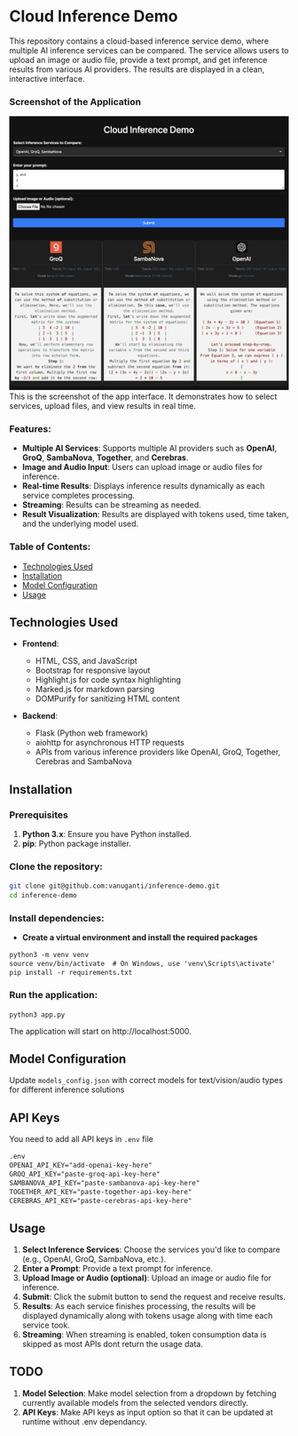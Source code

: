 # Cloud Inference Demo

This repository contains a cloud-based inference service demo, where multiple AI inference services can be compared. The service allows users to upload an image or audio file, provide a text prompt, and get inference results from various AI providers. The results are displayed in a clean, interactive interface.

### Screenshot of the Application
![Cloud Inference App Screenshot](images/app-screenshot.png)
This is the screenshot of the app interface. It demonstrates how to select services, upload files, and view results in real time.

### Features:
- **Multiple AI Services**: Supports multiple AI providers such as **OpenAI**, **GroQ**, **SambaNova**, **Together**, and **Cerebras**.
- **Image and Audio Input**: Users can upload image or audio files for inference.
- **Real-time Results**: Displays inference results dynamically as each service completes processing.
- **Streaming**: Results can be streaming as needed.
- **Result Visualization**: Results are displayed with tokens used, time taken, and the underlying model used.

### Table of Contents:
- [Technologies Used](#technologies-used)
- [Installation](#installation)
- [Model Configuration](#model-configuration)
- [Usage](#usage)

## Technologies Used

- **Frontend**:
  - HTML, CSS, and JavaScript
  - Bootstrap for responsive layout
  - Highlight.js for code syntax highlighting
  - Marked.js for markdown parsing
  - DOMPurify for sanitizing HTML content

- **Backend**:
  - Flask (Python web framework)
  - aiohttp for asynchronous HTTP requests
  - APIs from various inference providers like OpenAI, GroQ, Together, Cerebras and SambaNova

## Installation

### Prerequisites
1. **Python 3.x**: Ensure you have Python installed.
2. **pip**: Python package installer.

### Clone the repository:
```bash
git clone git@github.com:vanuganti/inference-demo.git
cd inference-demo
```

### Install dependencies:
- **Create a virtual environment and install the required packages**
```
python3 -m venv venv
source venv/bin/activate  # On Windows, use 'venv\Scripts\activate'
pip install -r requirements.txt
```

### Run the application:
```
python3 app.py
```
The application will start on http://localhost:5000.

## Model Configuration
Update `models_config.json` with correct models for text/vision/audio types for different inference solutions

## API Keys
You need to add all API keys in `.env` file
```
.env
OPENAI_API_KEY="add-openai-key-here"
GROQ_API_KEY="paste-groq-api-key-here"
SAMBANOVA_API_KEY="paste-sambanova-api-key-here"
TOGETHER_API_KEY="paste-together-api-key-here"
CEREBRAS_API_KEY="paste-cerebras-api-key-here"
```

## Usage
1. **Select Inference Services**: Choose the services you'd like to compare (e.g., OpenAI, GroQ, SambaNova, etc.).
2. **Enter a Prompt**: Provide a text prompt for inference.
3. **Upload Image or Audio (optional)**: Upload an image or audio file for inference.
4. **Submit**: Click the submit button to send the request and receive results.
5. **Results**: As each service finishes processing, the results will be displayed dynamically along with tokens usage along with time each service took. 
5. **Streaming**: When streaming is enabled, token consumption data is skipped as most APIs dont return the usage data. 

## TODO
1. **Model Selection**: Make model selection from a dropdown by fetching currently available models from the selected vendors directly.
2. **API Keys**: Make API keys as input option so that it can be updated at runtime without .env dependancy.
